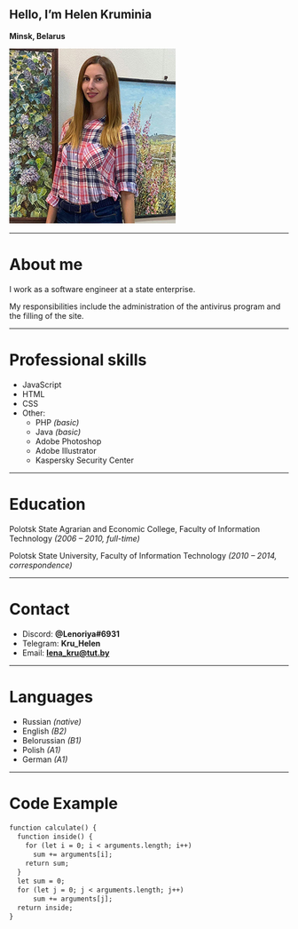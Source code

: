 ## Hello, I’m Helen Kruminia
**Minsk, Belarus**


![photo](/photo.jpg "Me")
*****


# About me
I work as a software engineer at a state enterprise. 


My responsibilities include the administration of the antivirus program and the filling of the site.
*****


# Professional skills
* JavaScript
* HTML
* CSS
* Other:
    + PHP *(basic)*
    + Java *(basic)*
    + Adobe Photoshop
    + Adobe Illustrator
    + Kaspersky Security Center
*****


# Education
Polotsk State Agrarian and Economic College, Faculty of Information Technology *(2006 – 2010, full-time)*


Polotsk State University, Faculty of Information Technology *(2010 – 2014, correspondence)*
*****


# Contact

* Discord:  **@Lenoriya#6931**
* Telegram: **Kru_Helen**
* Email: **lena_kru@tut.by**
*****


# Languages
* Russian *(native)*
* English *(B2)*
* Belorussian *(B1)*
* Polish *(A1)*
* German *(A1)*
*****


# Code Example

```
function calculate() {
  function inside() {
    for (let i = 0; i < arguments.length; i++) 
      sum += arguments[i];
    return sum;  
  }
  let sum = 0;
  for (let j = 0; j < arguments.length; j++) 
      sum += arguments[j];
  return inside;      
}

```

